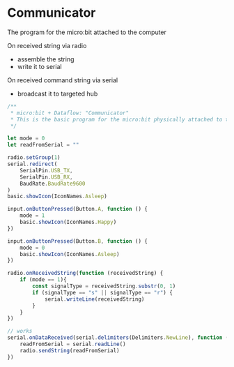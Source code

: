 # Communicator

The program for the micro:bit attached to the computer

On received string via radio
  - assemble the string
  - write it to serial

On received command string via serial
  - broadcast it to targeted hub

```js
/**
 * micro:bit + Dataflow: "Communicator"
 * This is the basic program for the micro:bit physically attached to the computer.
 */

let mode = 0
let readFromSerial = ""

radio.setGroup(1)
serial.redirect(
    SerialPin.USB_TX,
    SerialPin.USB_RX,
    BaudRate.BaudRate9600
)
basic.showIcon(IconNames.Asleep)

input.onButtonPressed(Button.A, function () {
    mode = 1
    basic.showIcon(IconNames.Happy)
})

input.onButtonPressed(Button.B, function () {
    mode = 0
    basic.showIcon(IconNames.Asleep)
})

radio.onReceivedString(function (receivedString) {
    if (mode == 1){
        const signalType = receivedString.substr(0, 1)
        if (signalType == "s" || signalType == "r") {
            serial.writeLine(receivedString)
        }
    }
})

// works
serial.onDataReceived(serial.delimiters(Delimiters.NewLine), function () {
    readFromSerial = serial.readLine()
    radio.sendString(readFromSerial)
})



```
